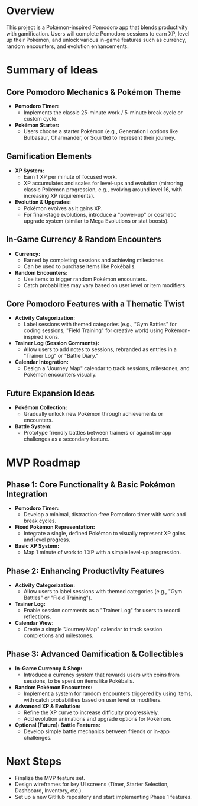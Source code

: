 # Overview

This project is a Pokémon-inspired Pomodoro app that blends productivity with gamification. Users will complete Pomodoro sessions to earn XP, level up their Pokémon, and unlock various in-game features such as currency, random encounters, and evolution enhancements.

# Summary of Ideas

## Core Pomodoro Mechanics & Pokémon Theme
- **Pomodoro Timer:**  
  - Implements the classic 25-minute work / 5-minute break cycle or custom cycle.
- **Pokémon Starter:**  
  - Users choose a starter Pokémon (e.g., Generation I options like Bulbasaur, Charmander, or Squirtle) to represent their journey.

## Gamification Elements
- **XP System:**  
  - Earn 1 XP per minute of focused work.
  - XP accumulates and scales for level-ups and evolution (mirroring classic Pokémon progression, e.g., evolving around level 16, with increasing XP requirements).
- **Evolution & Upgrades:**  
  - Pokémon evolves as it gains XP.
  - For final-stage evolutions, introduce a "power-up" or cosmetic upgrade system (similar to Mega Evolutions or stat boosts).

## In-Game Currency & Random Encounters
- **Currency:**  
  - Earned by completing sessions and achieving milestones.
  - Can be used to purchase items like Pokéballs.
- **Random Encounters:**  
  - Use items to trigger random Pokémon encounters.
  - Catch probabilities may vary based on user level or item modifiers.

## Core Pomodoro Features with a Thematic Twist
- **Activity Categorization:**  
  - Label sessions with themed categories (e.g., "Gym Battles" for coding sessions, "Field Training" for creative work) using Pokémon-inspired icons.
- **Trainer Log (Session Comments):**  
  - Allow users to add notes to sessions, rebranded as entries in a "Trainer Log" or "Battle Diary."
- **Calendar Integration:**  
  - Design a "Journey Map" calendar to track sessions, milestones, and Pokémon encounters visually.

## Future Expansion Ideas
- **Pokémon Collection:**  
  - Gradually unlock new Pokémon through achievements or encounters.
- **Battle System:**  
  - Prototype friendly battles between trainers or against in-app challenges as a secondary feature.

# MVP Roadmap

## Phase 1: Core Functionality & Basic Pokémon Integration
- **Pomodoro Timer:**  
  - Develop a minimal, distraction-free Pomodoro timer with work and break cycles.
- **Fixed Pokémon Representation:**  
  - Integrate a single, defined Pokémon to visually represent XP gains and level progress.
- **Basic XP System:**  
  - Map 1 minute of work to 1 XP with a simple level-up progression.

## Phase 2: Enhancing Productivity Features
- **Activity Categorization:**  
  - Allow users to label sessions with themed categories (e.g., "Gym Battles" or "Field Training").
- **Trainer Log:**  
  - Enable session comments as a "Trainer Log" for users to record reflections.
- **Calendar View:**  
  - Create a simple "Journey Map" calendar to track session completions and milestones.

## Phase 3: Advanced Gamification & Collectibles
- **In-Game Currency & Shop:**  
  - Introduce a currency system that rewards users with coins from sessions, to be spent on items like Pokéballs.
- **Random Pokémon Encounters:**  
  - Implement a system for random encounters triggered by using items, with catch probabilities based on user level or modifiers.
- **Advanced XP & Evolution:**  
  - Refine the XP curve to increase difficulty progressively.
  - Add evolution animations and upgrade options for Pokémon.
- **Optional (Future): Battle Features:**  
  - Develop simple battle mechanics between friends or in-app challenges.

# Next Steps
- Finalize the MVP feature set.
- Design wireframes for key UI screens (Timer, Starter Selection, Dashboard, Inventory, etc.).
- Set up a new GitHub repository and start implementing Phase 1 features.
